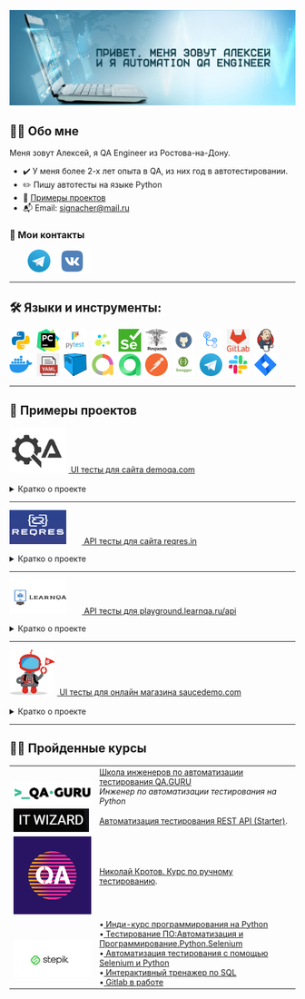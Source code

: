 ![GitHub Header Banner](https://github.com/signacher/signacher/blob/main/images/fon1.jpg)
 

## :man_technologist: Обо мне
Меня зовут Алексей, я QA Engineer из Ростова-на-Дону.
- :heavy_check_mark: У меня более 2-х лет опыта в QA, из них год в автотестировании.
- :pencil2: Пишу автотесты на языке Python
- :open_file_folder: [Примеры проектов](#open_file_folder-Примеры-проектов)
- :mailbox_with_mail: Email: signacher@mail.ru

### :email: Мои контакты
  <p>
  &#8287;&#8287;&#8287;&#8287;&#8287;&#8287;&#8287;
  <a href="https://t.me/Aleksey_Telnov"><img width="40px" alt="Telegram" title="Telegram" src="images/tg.png"></a>
  <a href="https://vk.com/id239714163"><img width="70px" alt="VK" title="Vk" src="images/vk.png"/></a>
  &#8287;
</p>

---

## 🛠️ Языки и инструменты:
<div>
  <img src="https://github.com/signacher/signacher/blob/main/images/python.png" title="Python" alt="Python" width="40" height="40"/>&nbsp;
  <img src="https://github.com/signacher/signacher/blob/main/images/pycharm.png" title="Pycharm" alt="Pycharm" width="40" height="40"/>&nbsp;
  <img src="https://github.com/signacher/signacher/blob/main/images/pytest.png" title="Pytest" alt="Pytest" width="40" height="40"/>&nbsp;
  <img src="https://github.com/signacher/signacher/blob/main/images/selene.png" title="Selene" alt="Selene" width="40" height="40"/>&nbsp;
  <img src="https://github.com/signacher/signacher/blob/main/images/selenium.png" title="Selenium" alt="Selenium" width="40" height="40"/>&nbsp;
  <img src="https://github.com/signacher/signacher/blob/main/images/requests.png" title="Requests" alt="Requests" width="40" height="40"/>&nbsp;
  <img src="https://github.com/signacher/signacher/blob/main/images/github.png" title="GitHub" alt="GitHub" width="40" height="40"/>&nbsp;
  <img src="https://github.com/signacher/signacher/blob/main/images/actions1.png" title="Github Actions" alt="Github Actions" width="40" height="40"/>&nbsp;
  <img src="https://github.com/signacher/signacher/blob/main/images/Gitlab.png" title="GitLab" alt="GitLab" width="40" height="40"/>&nbsp;
  <img src="https://github.com/signacher/signacher/blob/main/images/jenkins.png" title="Jenkins" alt="Jenkins" width="40" height="40"/>&nbsp;
 <img src="https://github.com/signacher/signacher/blob/main/images/docker.png" title="Docker" alt="Docker" width="40" height="40"/>&nbsp;
  <img src="https://github.com/signacher/signacher/blob/main/images/yaml.png" title="yaml" alt="yaml" width="40" height="40"/>&nbsp;
  <img src="https://github.com/signacher/signacher/blob/main/images/selenoid.png" title="Selenoid" alt="Selenoid" width="40" height="40"/>&nbsp;
  <img src="https://github.com/signacher/signacher/blob/main/images/allure.png" title="Allure" alt="Allure" width="40" height="40"/>&nbsp;
  <img src="https://github.com/signacher/signacher/blob/main/images/allure_testops.png" title="Allure TestOps" alt="Allure TestOps" width="40" height="40"/>&nbsp;
  <img src="https://github.com/signacher/signacher/blob/main/images/postman.png" title="Postman" alt="Postman" width="40" height="40"/>&nbsp;
  <img src="https://github.com/signacher/signacher/blob/main/images/swagger.png" title="Swagger" alt="Swagger" width="40" height="40"/>&nbsp;
  <img src="https://github.com/signacher/signacher/blob/main/images/tg.png" title="Telegram" alt="Telegram" width="40" height="40"/>&nbsp;
  <img src="https://github.com/signacher/signacher/blob/main/images/slack.png" title="Slack" alt="Slack" width="40" height="40"/>&nbsp;
  <img src="https://github.com/signacher/signacher/blob/main/images/jira.png" title="Jira" alt="Jira" width="40" height="40"/>&nbsp;
</div>

---

## :open_file_folder: Примеры проектов
<div><img src="https://github.com/signacher/signacher/blob/main/images/demoqa1.png" title="demoqa" alt="demoqa" width="100" height="80"/>&nbsp;<a target="_blank" href="https://github.com/signacher/Sauc"> UI тесты для сайта demoqa.com</a></div>
&#8287;&#8287;&#8287;&#8287;&#8287;
<details><summary> Кратко о проекте</summary>
  <ul>
  <li>Демо проект по автоматизации тестирования UI  <a target="_blank" href="https://demoqa.com/"> demoqa.com<a></li>
  <li> Проект создан в рамках обучения на курсе QA Engineer(Python) и объединен в один репозиторий с API тестами.
  <li> Тесты написаны на языке <code>Python</code> с помощью библиотеки <code>Selene</code></li>
  <li> Тесты </code></li>
  <li> <code>Allure отчет</code> </li>
  </ul>
</details> 
   
 ---
   
<img src="https://github.com/signacher/signacher/blob/main/images/reqres.png" title="reqres" alt="reqres" width="100" height="60"/>&nbsp;
&#8287;&#8287;&#8287;&#8287;&#8287;<a target="_blank" href="https://github.com/signach"> API тесты для сайта reqres.in </a>
<details><summary> Кратко о проекте</summary>
  <ul>
  <li>Демо проект по автоматизации тестирования API  <a target="_blank" href="https://reqres.in/"> https://reqres.in/<a></li>
  <li> Проект создан в рамках обучения на курсе QA Engineer(Python) и объединен в один репозиторий с UI тестами.
  <li> Тесты написаны на языке <code>Python</code> с помощью библиотеки <code>Requests</code></li>
  <li> Тесты </code></li>
  <li> <code>Allure отчет</code> </li>
  </ul>
</details> 
   
---

<img src="https://github.com/signacher/signacher/blob/main/images/learnqa.png" title="reqres" alt="reqres" width="100" height="60"/>&nbsp;
&#8287;&#8287;&#8287;&#8287;&#8287;<a target="_blank" href="https://github.com/signacher/Python_API_LearnQA"> API тесты для playground.learnqa.ru/api </a>
<details><summary> Кратко о проекте</summary>
  <ul>
  <li>Демо проект по автоматизации тестирования API  <a target="_blank" href="https://playground.learnqa.ru/api/map"> playground.learnqa.ru/api<a></li>
  <li> Проект создан в рамках обучения на курсе <a target="_blank" href="https://www.learnqa.ru/python_api"> Автоматизация тестирования REST API на Python.<a></li>
  <li> Тесты написаны на языке <code>Python</code> с помощью библиотеки <code>Requests</code></li>
  <li> Тесты </code></li>
  <li> <code>Allure отчет</code> </li>
  </ul>
</details> 
   
---
   
<div><img src="https://github.com/signacher/signacher/blob/main/images/saucedemo.png" title="shop" alt="Saucedemo" width="80" height="80"/>&nbsp;<a target="_blank" href="https://github.com/signacher/Saucedemo_UI"> UI тесты для онлайн магазина saucedemo.com</a></div>
&#8287;&#8287;&#8287;&#8287;&#8287;
<details><summary> Кратко о проекте</summary>
  <ul>
  <li>Демо проект по автоматизации тестирования онлайн магазина <a target="_blank" href="https://www.saucedemo.com/"> https://www.saucedemo.com/<a></li>
  <li> Тесты написаны на языке <code>Python</code> с помощью библиотеки <code>Selenium</code></li>
  <li> Тесты запускаются в Headless режиме с помошью <code>Github Actions</code></li>
  <li> Пишется лог в файл расположенный в папке logs</li>
  <li> <code>Allure отчет</code> о результатах прохождения тестов с историей запусков публикуется в <code>Github Pages</code> <a target="_blank" href="https://signacher.github.io/saucedemo_ui"> Отчет</a></li>
  </ul>
</details>  

---

## :man_student: Пройденные курсы
   <table width="100%" border='0'>
     <tr><td width="30%" valign="bottom"><img src="images/qa_guru.png"></td><td valign="middle"> <a target="_blank" href="https://qa.guru"> Школа инженеров по автоматизации тестирования QA.GURU</a><br><i> Инженер по автоматизации тестирования на Python</i> </td></tr>
     <tr><td width="30%" valign="bottom"><img src="images/wizard.png"></td><td valign="middle"> <a target="_blank" href="https://it-wizard.pro/index">Автоматизация тестирования REST API (Starter)</a>.</td></tr>
     <tr><td width="10%" valign="bottom"><img src="images/krotov.jpg"></td><td valign="middle"> <a target="_blank" href="https://vk.com/qakrotov">Николай Кротов. Курс по ручному тестированию</a>.</td></tr>
     <tr><td width="30%" valign="bottom"><p align="center"><img  src="images/stepik.png"></p></td><td valign="middle"> 
      &bull;<a target="_blank" href="https://stepik.org/course/63085/promo"> Инди-курс программирования на Python</a><br>
      &bull;<a target="_blank" href="https://stepik.org/course/120491/promo"> Тестирование ПО:Автоматизация и Программирование.Python.Selenium</a><br>
      &bull;<a target="_blank" href="https://stepik.org/course/575/promo"> Автоматизация тестирования с помощью Selenium и Python</a><br>
      &bull;<a target="_blank" href="https://stepik.org/course/63054/promo"> Интерактивный тренажер по SQL</a><br>
      &bull;<a target="_blank" href="https://stepik.org/course/118206/promo"> Gitlab в работе</a><br>
     </td></tr>
   </table>
 
